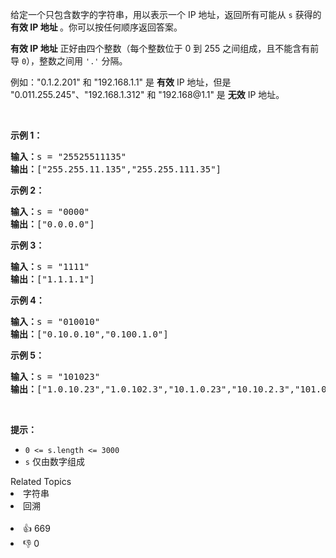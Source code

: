 <p>给定一个只包含数字的字符串，用以表示一个 IP 地址，返回所有可能从 <code>s</code> 获得的 <strong>有效 IP 地址 </strong>。你可以按任何顺序返回答案。</p>

<p><strong>有效 IP 地址</strong> 正好由四个整数（每个整数位于 0 到 255 之间组成，且不能含有前导 <code>0</code>），整数之间用 <code>'.'</code> 分隔。</p>

<p>例如："0.1.2.201" 和 "192.168.1.1" 是 <strong>有效</strong> IP 地址，但是 "0.011.255.245"、"192.168.1.312" 和 "192.168@1.1" 是 <strong>无效</strong> IP 地址。</p>

<p> </p>

<p><strong>示例 1：</strong></p>

<pre>
<strong>输入：</strong>s = "25525511135"
<strong>输出：</strong>["255.255.11.135","255.255.111.35"]
</pre>

<p><strong>示例 2：</strong></p>

<pre>
<strong>输入：</strong>s = "0000"
<strong>输出：</strong>["0.0.0.0"]
</pre>

<p><strong>示例 3：</strong></p>

<pre>
<strong>输入：</strong>s = "1111"
<strong>输出：</strong>["1.1.1.1"]
</pre>

<p><strong>示例 4：</strong></p>

<pre>
<strong>输入：</strong>s = "010010"
<strong>输出：</strong>["0.10.0.10","0.100.1.0"]
</pre>

<p><strong>示例 5：</strong></p>

<pre>
<strong>输入：</strong>s = "101023"
<strong>输出：</strong>["1.0.10.23","1.0.102.3","10.1.0.23","10.10.2.3","101.0.2.3"]
</pre>

<p> </p>

<p><strong>提示：</strong></p>

<ul>
	<li><code>0 <= s.length <= 3000</code></li>
	<li><code>s</code> 仅由数字组成</li>
</ul>
<div><div>Related Topics</div><div><li>字符串</li><li>回溯</li></div></div><br><div><li>👍 669</li><li>👎 0</li></div>